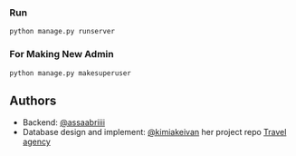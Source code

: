 ### Run 

`python manage.py runserver`

### For Making New Admin 

`python manage.py makesuperuser`

## Authors

- Backend: [@assaabriiii](https://github.com/assaabriiii) 
- Database design and implement: [@kimiakeivan](https://github.com/kimiakeivan) her project repo [Travel agency](https://github.com/kimiakeivan/TravelAgency)
